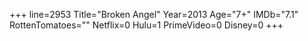 +++
line=2953
Title="Broken Angel"
Year=2013
Age="7+"
IMDb="7.1"
RottenTomatoes=""
Netflix=0
Hulu=1
PrimeVideo=0
Disney=0
+++

